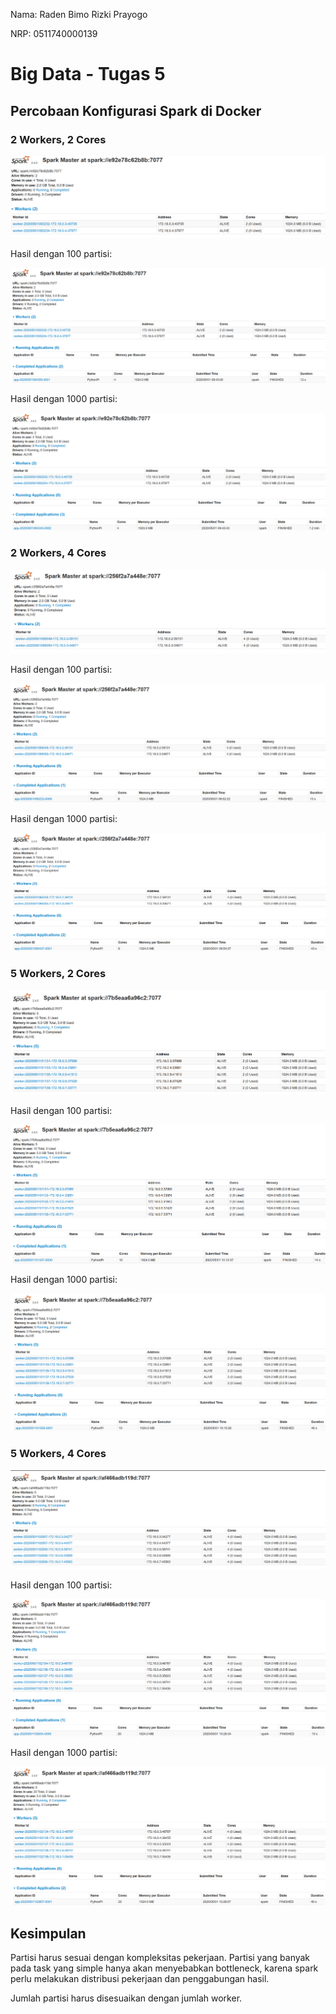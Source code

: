 Nama: Raden Bimo Rizki Prayogo

NRP: 0511740000139

# Big Data - Tugas 5

## Percobaan Konfigurasi Spark di Docker

### 2 Workers, 2 Cores

![image](img/s2_c2_set_up.PNG)

Hasil dengan 100 partisi:

![image](img/s2_c2_p100_res.PNG)

Hasil dengan 1000 partisi:

![image](img/s2_c2_p1000_res.PNG)

### 2 Workers, 4 Cores

![image](img/s2_c4_set_up.PNG)

Hasil dengan 100 partisi:

![image](img/s2_c4_p100_res.PNG)

Hasil dengan 1000 partisi:

![image](img/s2_c4_p1000_res.PNG)

### 5 Workers, 2 Cores

![image](img/s5_c2_set_up.PNG)

Hasil dengan 100 partisi:

![image](img/s5_c2_p100_res.PNG)

Hasil dengan 1000 partisi:

![image](img/s5_c2_p1000_res.PNG)


### 5 Workers, 4 Cores

![image](img/s5_c4_set_up.PNG)

Hasil dengan 100 partisi:

![image](img/s5_c4_p100_res.PNG)

Hasil dengan 1000 partisi:

![image](img/s5_c4_p1000_res.PNG)


## Kesimpulan

Partisi harus sesuai dengan kompleksitas pekerjaan. Partisi yang banyak pada task yang simple hanya akan menyebabkan bottleneck, karena spark perlu melakukan distribusi pekerjaan dan penggabungan hasil.

Jumlah partisi harus disesuaikan dengan jumlah worker.